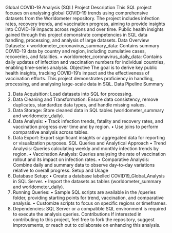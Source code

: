 Global COVID-19 Analysis (SQL)
Project Description
This SQL project focuses on analysing global COVID-19 trends using comprehensive datasets from the Worldometer repository. The project includes infection rates, recovery trends, and vaccination progress, aiming to provide insights into COVID-19 impacts across regions and over time. Public health insights gained through this project demonstrate competencies in SQL data handling, processing, and analysis of large datasets.
Data Overview
Datasets:
•	worldometer_coronavirus_summary_data: Contains summary COVID-19 data by country and region, including cumulative cases, recoveries, and fatalities.
•	worldometer_coronavirus_daily_data: Contains daily updates of infection and vaccination numbers for individual countries, enabling time-series analysis.
Objective
The goal is to derive key public health insights, tracking COVID-19’s impact and the effectiveness of vaccination efforts. This project demonstrates proficiency in handling, processing, and analysing large-scale data in SQL.
Data Pipeline Summary
1.	Data Acquisition: Load datasets into SQL for processing.
2.	Data Cleaning and Transformation: Ensure data consistency, remove duplicates, standardize data types, and handle missing values.
3.	Data Storage: Store cleaned data in SQL tables (worldometer_summary and worldometer_daily).
4.	Data Analysis:
•	Track infection trends, fatality and recovery rates, and vaccination progress over time and by region.
•	Use joins to perform comparative analysis across tables.
5.	Data Export: Export significant insights or aggregated data for reporting or visualization purposes.
SQL Queries and Analytical Approach
•	Trend Analysis: Queries calculating weekly and monthly infection trends by region.
•	Vaccination Analysis: Queries analysing the rate of vaccination rollout and its impact on infection rates.
•	Comparative Analysis: Combine daily and summary data to observe day-to-day variations relative to overall progress.
Setup and Usage
1.	Database Setup:
•	Create a database labelled COVID19_Global_Analysis in SQL Server.
•	Import the datasets as tables (worldometer_summary and worldometer_daily).
2.	Running Queries:
•	Sample SQL scripts are available in the /queries folder, providing starting points for trend, vaccination, and comparative analysis.
•	Customize scripts to focus on specific regions or timeframes.
3.	Dependencies: SQL Server or a compatible SQL environment is required to execute the analysis queries.
Contributions
If interested in contributing to this project, feel free to fork the repository, suggest improvements, or reach out to collaborate on enhancing this analysis.

